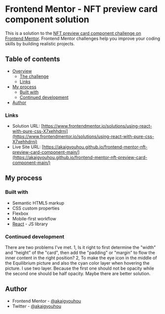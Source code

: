 # Frontend Mentor - NFT preview card component solution

This is a solution to the [NFT preview card component challenge on Frontend Mentor](https://www.frontendmentor.io/challenges/nft-preview-card-component-SbdUL_w0U). Frontend Mentor challenges help you improve your coding skills by building realistic projects. 

## Table of contents

- [Overview](#overview)
  - [The challenge](#the-challenge)
  - [Links](#links)
- [My process](#my-process)
  - [Built with](#built-with)
  - [Continued development](#continued-development)
- [Author](#author)


### Links

- Solution URL: [https://www.frontendmentor.io/solutions/using-react-with-pure-css-X7xehhdrni](https://www.frontendmentor.io/solutions/using-react-with-pure-css-X7xehhdrni)
- Live Site URL: [https://akaigyouhou.github.io/frontend-mentor-nft-preview-card-component-main/](https://akaigyouhou.github.io/frontend-mentor-nft-preview-card-component-main/)

## My process

### Built with

- Semantic HTML5 markup
- CSS custom properties
- Flexbox
- Mobile-first workflow
- [React](https://reactjs.org/) - JS library

### Continued development

There are two problems I've met.
1, Is it right to first determine the "width" and "height" of the "card", then add the "padding" or "margin" to flow the inner content in the right position?
2, To make the eye icon in the middle of the Equilibrium picture and also the cyan color layer when hovering the picture. I use two layer. Because the first one should not be opacity while the second one should be half opacity. Maybe there are better solution.

## Author

- Frontend Mentor - [@akaigyouhou](https://www.frontendmentor.io/profile/akaigyouhou)
- Twitter - [@akaigyouhou](https://www.twitter.com/akaigyouhou)
